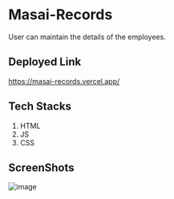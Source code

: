 # Masai-Records
User can maintain the details of the employees.

## Deployed Link

https://masai-records.vercel.app/

## Tech Stacks

1. HTML
2. JS
3. CSS

## ScreenShots

![image](https://user-images.githubusercontent.com/94324872/174272085-e0ac31a0-5836-49e9-abf1-78f8e3503a3b.png)



